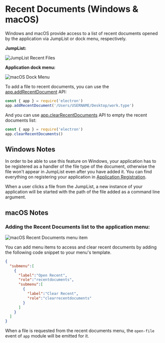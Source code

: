 # Recent Documents (Windows & macOS)

Windows and macOS provide access to a list of recent documents opened by the application via JumpList or dock menu, respectively.

__JumpList:__

![JumpList Recent Files](https://cloud.githubusercontent.com/assets/2289/23446924/11a27b98-fdfc-11e6-8485-cc3b1e86b80a.png)

__Application dock menu:__

![macOS Dock Menu](https://cloud.githubusercontent.com/assets/639601/5069610/2aa80758-6e97-11e4-8cfb-c1a414a10774.png)

To add a file to recent documents, you can use the [app.addRecentDocument](../api/app.md#appaddrecentdocumentpath-macos-windows) API:

```javascript
const { app } = require('electron')
app.addRecentDocument('/Users/USERNAME/Desktop/work.type')
```

And you can use [app.clearRecentDocuments](../api/app.md#appclearrecentdocuments-macos-windows) API to empty the recent documents list:

```javascript
const { app } = require('electron')
app.clearRecentDocuments()
```

## Windows Notes

In order to be able to use this feature on Windows, your application has to be registered as a handler of the file type of the document, otherwise the file won't appear in JumpList even after you have added it. You can find everything on registering your application in [Application Registration](https://msdn.microsoft.com/en-us/library/cc144104(VS.85).aspx).

When a user clicks a file from the JumpList, a new instance of your application will be started with the path of the file added as a command line argument.

## macOS Notes

### Adding the Recent Documents list to the application menu:

![macOS Recent Documents menu item](https://user-images.githubusercontent.com/3168941/33003655-ea601c3a-cd70-11e7-97fa-7c062149cfb1.png)

You can add menu items to access and clear recent documents by adding the following code snippet to your menu's template.

```json
{
  "submenu":[
    {
      "label":"Open Recent",
      "role":"recentdocuments",
      "submenu":[
        {
          "label":"Clear Recent",
          "role":"clearrecentdocuments"
        }
      ]
    }
  ]
}
```

When a file is requested from the recent documents menu, the `open-file` event of `app` module will be emitted for it.
